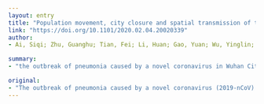 ```yaml
---
layout: entry
title: "Population movement, city closure and spatial transmission of the 2019-nCoV infection in China"
link: "https://doi.org/10.1101/2020.02.04.20020339"
author:
- Ai, Siqi; Zhu, Guanghu; Tian, Fei; Li, Huan; Gao, Yuan; Wu, Yinglin; Liu, Qiyong; Lin, Hualiang

summary:
- "the outbreak of pneumonia caused by a novel coronavirus in Wuhan City of China obtained global concern. We examined the effects of population outflow from Wuhan on the 2019-nCoV transmission in other provinces and cities of China. Our findings suggest that population movement might be one important trigger of the 2019 infection transmission in China, and the policy of city closure is effective to prevent the epidemic."

original:
- "The outbreak of pneumonia caused by a novel coronavirus (2019-nCoV) in Wuhan City of China obtained global concern, the population outflow from Wuhan has contributed to spatial expansion in other parts of China. We examined the effects of population outflow from Wuhan on the 2019-nCoV transmission in other provinces and cities of China, as well as the impacts of the city closure in Wuhan. We observed a significantly positive association between population movement and the number of cases. Further analysis revealed that if the city closure policy was implemented two days earlier, 1420 (95% CI: 1059, 1833) cases could be prevented, and if two days later, 1462 (95% CI: 1090, 1886) more cases would be possible. Our findings suggest that population movement might be one important trigger of the 2019-nCoV infection transmission in China, and the policy of city closure is effective to prevent the epidemic.Competing Interest StatementThe authors have declared no competing interest.Funding StatementWe appreciated the support by National Key R&amp;D Program of China (Grant No: 2018YFA0606200). The funder had no role in study design, data collection, data analysis, data interpretation, or writing of the report.Author DeclarationsAll relevant ethical guidelines have been followed; any necessary IRB and/or ethics committee approvals have been obtained and details of the IRB/oversight body are included in the manuscript.YesAll necessary patient/participant consent has been obtained and the appropriate institutional forms have been archived.YesI understand that all clinical trials and any other prospective interventional studies must be registered with an ICMJE-approved registry, such as ClinicalTrials.gov. I confirm that any such study reported in the manuscript has been registered and the trial registration ID is provided (note: if posting a prospective study registered retrospectively, please provide a statement in the trial ID field explaining why the study was not registered in advance).Yes I have followed all appropriate research reporting guidelines and uploaded the relevant EQUATOR Network research reporting checklist(s) and other pertinent material as supplementary files, if applicable.YesAll URLs of the database related to the manuscript are provided as follows.http://www.nhc.gov.cn/http://qianxi.baidu.com"
---
```


